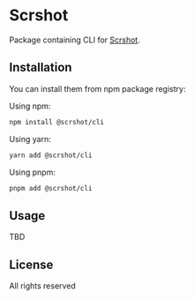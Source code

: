 # Scrshot

Package containing CLI for [Scrshot](https://scrshot.dev/).

## Installation

You can install them from npm package registry:

Using npm:

```bash
npm install @scrshot/cli
```

Using yarn:

```bash
yarn add @scrshot/cli
```

Using pnpm:

```bash
pnpm add @scrshot/cli
```

## Usage

TBD

## License

All rights reserved
